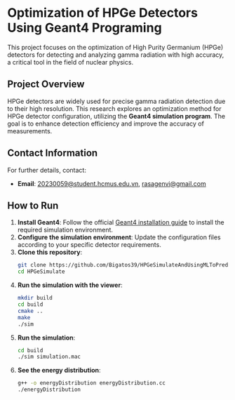 # Optimization of HPGe Detectors Using Geant4 Programing

This project focuses on the optimization of High Purity Germanium (HPGe) detectors for detecting and analyzing gamma radiation with high accuracy, a critical tool in the field of nuclear physics.

## Project Overview

HPGe detectors are widely used for precise gamma radiation detection due to their high resolution. This research explores an optimization method for HPGe detector configuration, utilizing the **Geant4 simulation program**. The goal is to enhance detection efficiency and improve the accuracy of measurements.

## Contact Information

For further details, contact:
- **Email**: 20230059@student.hcmus.edu.vn, rasagenvi@gmail.com

## How to Run

1. **Install Geant4**: Follow the official [Geant4 installation guide](https://geant4.web.cern.ch/support/download) to install the required simulation environment.
2. **Configure the simulation environment**: Update the configuration files according to your specific detector requirements.
3. **Clone this repository**:
    ```bash
    git clone https://github.com/Bigatos39/HPGeSimulateAndUsingMLToPredictEnergyPeak.git
    cd HPGeSimulate
    ```
4. **Run the simulation with the viewer**:
    ```bash
    mkdir build
    cd build
    cmake ..
    make
    ./sim 
    ```
5. **Run the simulation**:
    ```bash
    cd build
    ./sim simulation.mac
    ```
6. **See the energy distribution**:
   ```bash
   g++ -o energyDistribution energyDistribution.cc
   ./energyDistribution
   ``` 

